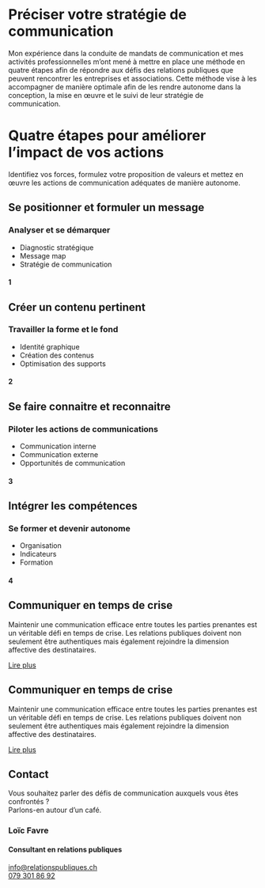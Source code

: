 
# Préciser votre stratégie de communication 


Mon expérience dans la conduite de mandats de communication et mes activités professionnelles m’ont mené à mettre en place une méthode en quatre étapes afin de répondre aux défis des relations publiques que peuvent rencontrer les entreprises et associations. Cette méthode vise à les accompagner de manière optimale afin de les rendre autonome dans la conception, la mise en œuvre et le suivi de leur stratégie de communication.

# Quatre étapes pour améliorer l’impact de vos actions

Identifiez vos forces, formulez votre proposition de valeurs et mettez en œuvre les actions de communication adéquates de manière autonome.


<div class="container-full">
<div class="boxes">
<div class="box">

## Se positionner et formuler un message

### Analyser et se démarquer 

- Diagnostic stratégique 
- Message map
- Stratégie de communication

#### 1

</div>
<div class="box">

## Créer un contenu pertinent

### Travailler la forme et le fond 

- Identité graphique 
- Création des contenus
- Optimisation des supports

#### 2
 
</div>
<div class="box">

## Se faire connaitre et reconnaitre 

### Piloter les actions de communications 

- Communication interne 
- Communication externe
- Opportunités de communication

#### 3

</div>
<div class="box">


## Intégrer les compétences 

### Se former et devenir autonome
- Organisation 
- Indicateurs
- Formation

#### 4

</div>
</div>
</div>

<div class="article">

## Communiquer en temps de crise 

Maintenir une communication efficace entre toutes les parties prenantes est un véritable défi en temps de crise. Les relations publiques doivent non seulement être authentiques mais également rejoindre la dimension affective des destinataires. 

[Lire plus](https://#)
</div>

<div class="article">

## Communiquer en temps de crise 

Maintenir une communication efficace entre toutes les parties prenantes est un véritable défi en temps de crise. Les relations publiques doivent non seulement être authentiques mais également rejoindre la dimension affective des destinataires. 

[Lire plus](https://#)
</div>

<footer class="container-full">
<div class="container">

## Contact
Vous souhaitez parler des défis de communication auxquels vous êtes confrontés ? <br/>Parlons-en autour d’un café. 

### Loïc Favre

#### **Consultant en relations publiques**

[info@relationspubliques.ch](mailto:info@relationspubliques.ch)<br/>
[079 301 86 92](tel:0793018692)

</div>
</footer>